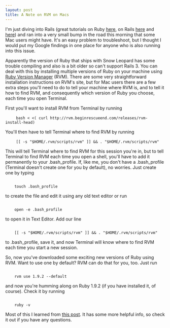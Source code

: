 ```yaml
---
layout: post
title: A Note on RVM on Macs
---
```


I'm just diving into Rails (great tutorials on Ruby <a href="http://pine.fm/LearnToProgram/">here</a>, on Rails <a href="http://www.railsforzombies.org">here</a> and <a href="http://ruby.railstutorial.org/ruby-on-rails-tutorial-book">here</a>) and ran into a very small bump in the road this morning that some Mac users might have. It's an easy problem to troubleshoot, but I thought I would put my Google findings in one place for anyone who is also running into this issue.

Apparently the version of Ruby that ships with Snow Leopard has some trouble compiling and also is a bit older so can't support Rails 3. You can deal with this by installing multiple versions of Ruby on your machine using <a href="https://rvm.beginrescueend.com">Ruby Version Manager</a> (RVM). There are some very straightforward installation instructions on RVM's site, but for Mac users there are a few extra steps you'll need to do to tell your machine where RVM is, and to tell it how to find RVM, and consequently which version of Ruby you choose, each time you open Terminal.

First you'll want to install RVM from Terminal by running

<pre>
	<code>bash &lt; &lt;( curl http://rvm.beginrescueend.com/releases/rvm-install-head)</code>
</pre>

You'll then have to tell Terminal where to find RVM by running

<pre>
	<code>[[ -s "$HOME/.rvm/scripts/rvm" ]] &amp;&amp; . "$HOME/.rvm/scripts/rvm"</code>
</pre>

This will tell Terminal where to find RVM for this session you're in, but to tell Terminal to find RVM each time you open a shell, you'll have to add it permanently to your .bash_profile. If, like me, you don't have a .bash_profile (Terminal doesn't create one for you by default), no worries. Just create one by typing

<code>
	touch .bash_profile
</code>

to create the file and edit it using any old text editor or run

<code>
	open -e .bash_profile
</code>

to open it in Text Editor. Add our line

<code>
	[[ -s "$HOME/.rvm/scripts/rvm" ]] &amp;&amp; . "$HOME/.rvm/scripts/rvm"
</code>

to .bash_profile, save it, and now Terminal will know where to find RVM each time you start a new session.

So, now you've downloaded some exciting new versions of Ruby using RVM. Want to use one by default? RVM can do that for you, too. Just run 

<code>
	rvm use 1.9.2 --default
</code>

and now you're humming along on Ruby 1.9.2 (if you have installed it, of course). Check it by running 

<code>
	ruby -v
</code>

Most of this I learned from <a href="http://seanbehan.com/mac-os-x/installing-and-using-rvm-on-mac-os-x-creating-gemsets-and-reverting-to-original-environment/">this post</a>. It has some more helpful info, so check it out if you have any questions.